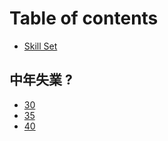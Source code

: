 # Table of contents

* [Skill Set](README.md)

## 中年失業 ?

* [30](zhong-nian-shi/30.md)
* [35](zhong-nian-shi/35.md)
* [40](zhong-nian-shi/40.md)

